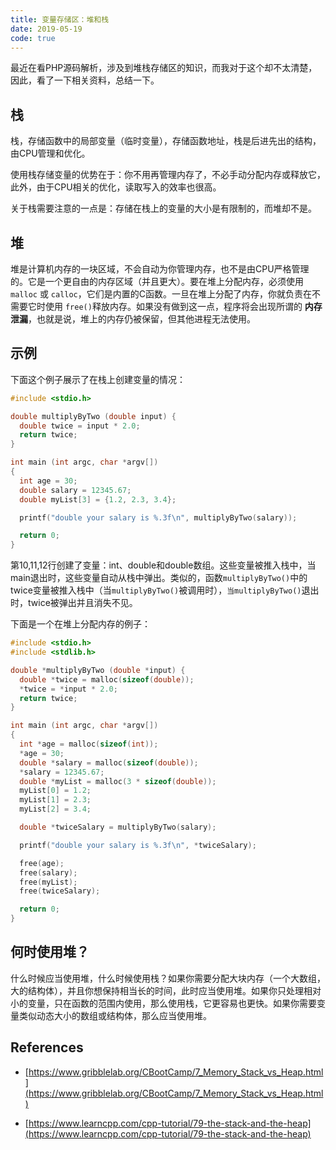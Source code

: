 ```yaml
---
title: 变量存储区：堆和栈
date: 2019-05-19
code: true
---
```


最近在看PHP源码解析，涉及到堆栈存储区的知识，而我对于这个却不太清楚，因此，看了一下相关资料，总结一下。

## 栈

栈，存储函数中的局部变量（临时变量），存储函数地址，栈是后进先出的结构，由CPU管理和优化。

使用栈存储变量的优势在于：你不用再管理内存了，不必手动分配内存或释放它，此外，由于CPU相关的优化，读取写入的效率也很高。

关于栈需要注意的一点是：存储在栈上的变量的大小是有限制的，而堆却不是。



## 堆
堆是计算机内存的一块区域，不会自动为你管理内存，也不是由CPU严格管理的。它是一个更自由的内存区域（并且更大）。要在堆上分配内存，必须使用 `malloc` 或 `calloc`，它们是内置的C函数。一旦在堆上分配了内存，你就负责在不需要它时使用 `free()`释放内存。如果没有做到这一点，程序将会出现所谓的 **内存泄漏**，也就是说，堆上的内存仍被保留，但其他进程无法使用。

## 示例
下面这个例子展示了在栈上创建变量的情况：

``` c
#include <stdio.h>

double multiplyByTwo (double input) {
  double twice = input * 2.0;
  return twice;
}

int main (int argc, char *argv[])
{
  int age = 30;
  double salary = 12345.67;
  double myList[3] = {1.2, 2.3, 3.4};

  printf("double your salary is %.3f\n", multiplyByTwo(salary));

  return 0;
}
```

第10,11,12行创建了变量：int、double和double数组。这些变量被推入栈中，当main退出时，这些变量自动从栈中弹出。类似的，函数`multiplyByTwo()`中的twice变量被推入栈中（当`multiplyByTwo()`被调用时），`当multiplyByTwo()`退出时，twice被弹出并且消失不见。

下面是一个在堆上分配内存的例子：

``` c
#include <stdio.h>
#include <stdlib.h>

double *multiplyByTwo (double *input) {
  double *twice = malloc(sizeof(double));
  *twice = *input * 2.0;
  return twice;
}

int main (int argc, char *argv[])
{
  int *age = malloc(sizeof(int));
  *age = 30;
  double *salary = malloc(sizeof(double));
  *salary = 12345.67;
  double *myList = malloc(3 * sizeof(double));
  myList[0] = 1.2;
  myList[1] = 2.3;
  myList[2] = 3.4;

  double *twiceSalary = multiplyByTwo(salary);

  printf("double your salary is %.3f\n", *twiceSalary);

  free(age);
  free(salary);
  free(myList);
  free(twiceSalary);

  return 0;
}
```

## 何时使用堆？
什么时候应当使用堆，什么时候使用栈？如果你需要分配大块内存（一个大数组，大的结构体），并且你想保持相当长的时间，此时应当使用堆。如果你只处理相对小的变量，只在函数的范围内使用，那么使用栈，它更容易也更快。如果你需要变量类似动态大小的数组或结构体，那么应当使用堆。


## References
* [https://www.gribblelab.org/CBootCamp/7_Memory_Stack_vs_Heap.html](https://www.gribblelab.org/CBootCamp/7_Memory_Stack_vs_Heap.html)

* [https://www.learncpp.com/cpp-tutorial/79-the-stack-and-the-heap](https://www.learncpp.com/cpp-tutorial/79-the-stack-and-the-heap)